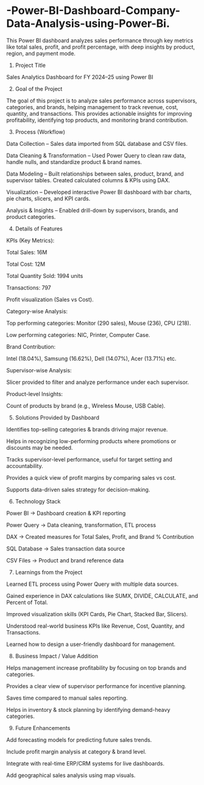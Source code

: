 # -Power-BI-Dashboard-Company-Data-Analysis-using-Power-Bi.
This Power BI dashboard analyzes sales performance through key metrics like total sales, profit, and profit percentage, with deep insights by product, region, and payment mode.

1. Project Title

Sales Analytics Dashboard for FY 2024–25 using Power BI

2. Goal of the Project

The goal of this project is to analyze sales performance across supervisors, categories, and brands, helping management to track revenue, cost, quantity, and transactions. This provides actionable insights for improving profitability, identifying top products, and monitoring brand contribution.

3. Process (Workflow)

Data Collection – Sales data imported from SQL database and CSV files.

Data Cleaning & Transformation – Used Power Query to clean raw data, handle nulls, and standardize product & brand names.

Data Modeling – Built relationships between sales, product, brand, and supervisor tables. Created calculated columns & KPIs using DAX.

Visualization – Developed interactive Power BI dashboard with bar charts, pie charts, slicers, and KPI cards.

Analysis & Insights – Enabled drill-down by supervisors, brands, and product categories.

4. Details of Features

KPIs (Key Metrics):

Total Sales: 16M

Total Cost: 12M

Total Quantity Sold: 1994 units

Transactions: 797

Profit visualization (Sales vs Cost).

Category-wise Analysis:

Top performing categories: Monitor (290 sales), Mouse (236), CPU (218).

Low performing categories: NIC, Printer, Computer Case.

Brand Contribution:

Intel (18.04%), Samsung (16.62%), Dell (14.07%), Acer (13.71%) etc.

Supervisor-wise Analysis:

Slicer provided to filter and analyze performance under each supervisor.

Product-level Insights:

Count of products by brand (e.g., Wireless Mouse, USB Cable).

5. Solutions Provided by Dashboard

Identifies top-selling categories & brands driving major revenue.

Helps in recognizing low-performing products where promotions or discounts may be needed.

Tracks supervisor-level performance, useful for target setting and accountability.

Provides a quick view of profit margins by comparing sales vs cost.

Supports data-driven sales strategy for decision-making.

6. Technology Stack

Power BI → Dashboard creation & KPI reporting

Power Query → Data cleaning, transformation, ETL process

DAX → Created measures for Total Sales, Profit, and Brand % Contribution

SQL Database → Sales transaction data source

CSV Files → Product and brand reference data

7. Learnings from the Project

Learned ETL process using Power Query with multiple data sources.

Gained experience in DAX calculations like SUMX, DIVIDE, CALCULATE, and Percent of Total.

Improved visualization skills (KPI Cards, Pie Chart, Stacked Bar, Slicers).

Understood real-world business KPIs like Revenue, Cost, Quantity, and Transactions.

Learned how to design a user-friendly dashboard for management.

8. Business Impact / Value Addition

Helps management increase profitability by focusing on top brands and categories.

Provides a clear view of supervisor performance for incentive planning.

Saves time compared to manual sales reporting.

Helps in inventory & stock planning by identifying demand-heavy categories.

9. Future Enhancements

Add forecasting models for predicting future sales trends.

Include profit margin analysis at category & brand level.

Integrate with real-time ERP/CRM systems for live dashboards.

Add geographical sales analysis using map visuals.
